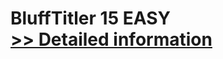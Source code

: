 # BluffTitler 15 EASY<br />[>> Detailed information](https://secure.shareit.com/shareit/product.html?productid=300615865&affiliateid=200057808)